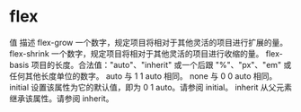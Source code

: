 # flex

值	                          描述
flex-grow	      一个数字，规定项目将相对于其他灵活的项目进行扩展的量。
flex-shrink	    一个数字，规定项目将相对于其他灵活的项目进行收缩的量。
flex-basis	    项目的长度。合法值："auto"、"inherit" 或一个后跟 "%"、"px"、"em" 或任何其他长度单位的数字。
auto	          与 1 1 auto 相同。
none	          与 0 0 auto 相同。
initial	        设置该属性为它的默认值，即为 0 1 auto。请参阅 initial。
inherit	        从父元素继承该属性。请参阅 inherit。






